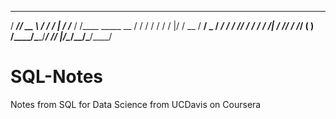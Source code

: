    _____ ____    __       _   __      __           
  / ___// __ \  / /      / | / /___  / /____  _____
  \__ \/ / / / / /      /  |/ / __ \/ __/ _ \/ ___/
 ___/ / /_/ / / /___   / /|  / /_/ / /_/  __(__  ) 
/____/\___\_\/_____/  /_/ |_/\____/\__/\___/____/  
                                                   
# SQL-Notes
Notes from SQL for Data Science from UCDavis on Coursera
